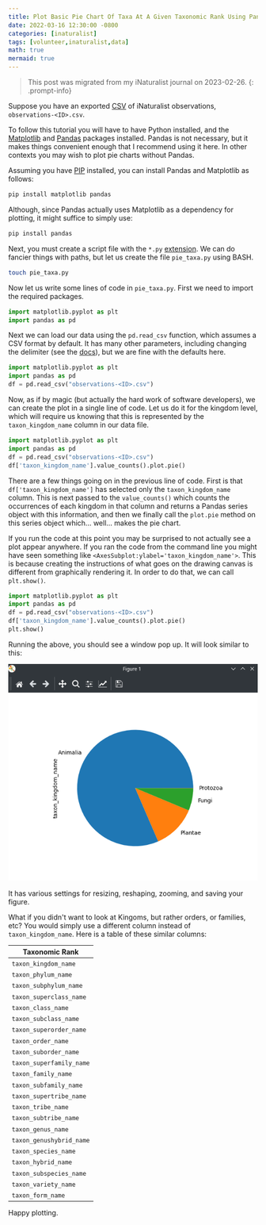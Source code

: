 ```yaml
---
title: Plot Basic Pie Chart Of Taxa At A Given Taxonomic Rank Using Pandas And Matplotlib
date: 2022-03-16 12:30:00 -0800
categories: [inaturalist]
tags: [volunteer,inaturalist,data]
math: true
mermaid: true
---
```


> This post was migrated from my iNaturalist journal on 2023-02-26.
{: .prompt-info}

Suppose you have an exported [CSV](https://en.wikipedia.org/wiki/Comma-separated_values) of iNaturalist observations, `observations-<ID>.csv`.

To follow this tutorial you will have to have Python installed, and the [Matplotlib](https://matplotlib.org/) and [Pandas](https://pandas.pydata.org/) packages installed. Pandas is not necessary, but it makes things convenient enough that I recommend using it here. In other contexts you may wish to plot pie charts without Pandas.

Assuming you have [PIP](https://en.wikipedia.org/wiki/Pip_(package_manager)) installed, you can install Pandas and Matplotlib as follows:

```bash
pip install matplotlib pandas
```

Although, since Pandas actually uses Matplotlib as a dependency for plotting, it might suffice to simply use:

```bash
pip install pandas
```

Next, you must create a script file with the `*.py` [extension](https://en.wikipedia.org/wiki/Filename_extension). We can do fancier things with paths, but let us create the file `pie_taxa.py` using BASH.

```bash
touch pie_taxa.py
```

Now let us write some lines of code in `pie_taxa.py`. First we need to import the required packages.

```python
import matplotlib.pyplot as plt
import pandas as pd
```

Next we can load our data using the `pd.read_csv` function, which assumes a CSV format by default. It has many other parameters, including changing the delimiter (see the [docs](https://pandas.pydata.org/docs/reference/api/pandas.read_csv.html)), but we are fine with the defaults here.

```python
import matplotlib.pyplot as plt
import pandas as pd
df = pd.read_csv("observations-<ID>.csv")
```

Now, as if by magic (but actually the hard work of software developers), we can create the plot in a single line of code. Let us do it for the kingdom level, which will require us knowing that this is represented by the `taxon_kingdom_name` column in our data file.

```python
import matplotlib.pyplot as plt
import pandas as pd
df = pd.read_csv("observations-<ID>.csv")
df['taxon_kingdom_name'].value_counts().plot.pie()
```

There are a few things going on in the previous line of code. First is that `df['taxon_kingdom_name']` has selected only the `taxon_kingdom_name` column. This is next passed to the `value_counts()` which counts the occurrences of each kingdom in that column and returns a Pandas series object with this information, and then we finally call the `plot.pie` method on this series object which... well... makes the pie chart.

If you run the code at this point you may be surprised to not actually see a plot appear anywhere. If you ran the code from the command line you might have seen something like `<AxesSubplot:ylabel='taxon_kingdom_name'>`. This is because creating the instructions of what goes on the drawing canvas is different from graphically rendering it. In order to do that, we can call `plt.show()`.

```python
import matplotlib.pyplot as plt
import pandas as pd
df = pd.read_csv("observations-<ID>.csv")
df['taxon_kingdom_name'].value_counts().plot.pie()
plt.show()
```

Running the above, you should see a window pop up. It will look similar to this:

![](/assets/images/taxa-pie-chart.png)

 It has various settings for resizing, reshaping, zooming, and saving your figure. 

What if you didn't want to look at Kingoms, but rather orders, or families, etc? You would simply use a different column instead of `taxon_kingdom_name`. Here is a table of these similar columns:

| Taxonomic Rank         |
|------------------------|
| `taxon_kingdom_name`     |
| `taxon_phylum_name`      |
| `taxon_subphylum_name`   |
| `taxon_superclass_name`  |
| `taxon_class_name`       |
| `taxon_subclass_name`    |
| `taxon_superorder_name`  |
| `taxon_order_name`       |
| `taxon_suborder_name`    |
| `taxon_superfamily_name` |
| `taxon_family_name`      |
| `taxon_subfamily_name`   |
| `taxon_supertribe_name`  |
| `taxon_tribe_name`       |
| `taxon_subtribe_name`    |
| `taxon_genus_name`       |
| `taxon_genushybrid_name` |
| `taxon_species_name`     |
| `taxon_hybrid_name`      |
| `taxon_subspecies_name`  |
| `taxon_variety_name`     |
| `taxon_form_name`        |

Happy plotting.
